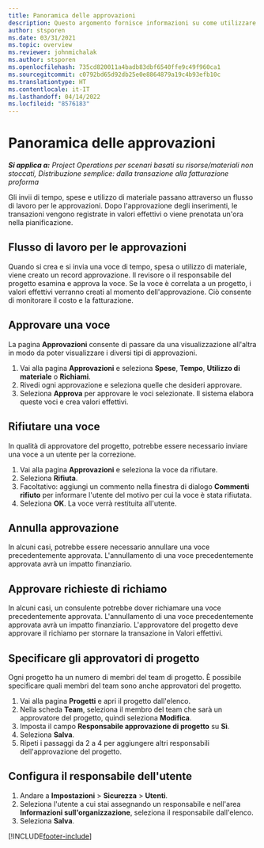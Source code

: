 ```yaml
---
title: Panoramica delle approvazioni
description: Questo argomento fornisce informazioni su come utilizzare le approvazioni in Project Operations.
author: stsporen
ms.date: 03/31/2021
ms.topic: overview
ms.reviewer: johnmichalak
ms.author: stsporen
ms.openlocfilehash: 735cd820011a4badb83dbf6540ffe9c49f960ca1
ms.sourcegitcommit: c0792bd65d92db25e0e8864879a19c4b93efb10c
ms.translationtype: HT
ms.contentlocale: it-IT
ms.lasthandoff: 04/14/2022
ms.locfileid: "8576183"
---
```

# <a name="approvals-overview"></a>Panoramica delle approvazioni

_**Si applica a:** Project Operations per scenari basati su risorse/materiali non stoccati, Distribuzione semplice: dalla transazione alla fatturazione proforma_

Gli invii di tempo, spese e utilizzo di materiale passano attraverso un flusso di lavoro per le approvazioni. Dopo l'approvazione degli inserimenti, le transazioni vengono registrate in valori effettivi o viene prenotata un'ora nella pianificazione.

## <a name="approvals-workflow"></a>Flusso di lavoro per le approvazioni
Quando si crea e si invia una voce di tempo, spesa o utilizzo di materiale, viene creato un record approvazione. Il revisore o il responsabile del progetto esamina e approva la voce. Se la voce è correlata a un progetto, i valori effettivi verranno creati al momento dell'approvazione. Ciò consente di monitorare il costo e la fatturazione.

## <a name="approve-an-entry"></a>Approvare una voce
La pagina **Approvazioni** consente di passare da una visualizzazione all'altra in modo da poter visualizzare i diversi tipi di approvazioni.
  
1. Vai alla pagina **Approvazioni** e seleziona **Spese**, **Tempo**, **Utilizzo di materiale** o **Richiami**.
2. Rivedi ogni approvazione e seleziona quelle che desideri approvare.
3. Seleziona **Approva** per approvare le voci selezionate.
Il sistema elabora queste voci e crea valori effettivi.

## <a name="reject-an-entry"></a>Rifiutare una voce
In qualità di approvatore del progetto, potrebbe essere necessario inviare una voce a un utente per la correzione.
  
1. Vai alla pagina **Approvazioni** e seleziona la voce da rifiutare. 
2. Seleziona **Rifiuta**.
3. Facoltativo: aggiungi un commento nella finestra di dialogo **Commenti rifiuto** per informare l'utente del motivo per cui la voce è stata rifiutata.
4. Seleziona **OK**. La voce verrà restituita all'utente.
  
## <a name="cancel-approval"></a>Annulla approvazione
In alcuni casi, potrebbe essere necessario annullare una voce precedentemente approvata. L'annullamento di una voce precedentemente approvata avrà un impatto finanziario. 

## <a name="approving-recall-requests"></a>Approvare richieste di richiamo
In alcuni casi, un consulente potrebbe dover richiamare una voce precedentemente approvata. L'annullamento di una voce precedentemente approvata avrà un impatto finanziario. L'approvatore del progetto deve approvare il richiamo per stornare la transazione in Valori effettivi.

## <a name="specify-project-approvers"></a>Specificare gli approvatori di progetto
Ogni progetto ha un numero di membri del team di progetto. È possibile specificare quali membri del team sono anche approvatori del progetto.

1. Vai alla pagina **Progetti** e apri il progetto dall'elenco.
2. Nella scheda **Team**, seleziona il membro del team che sarà un approvatore del progetto, quindi seleziona **Modifica**.
3. Imposta il campo **Responsabile approvazione di progetto** su **Sì**.
4. Seleziona **Salva**.
5. Ripeti i passaggi da 2 a 4 per aggiungere altri responsabili dell'approvazione del progetto.

## <a name="configure-the-users-manager"></a>Configura il responsabile dell'utente

1. Andare a **Impostazioni** > **Sicurezza** > **Utenti**.
2. Seleziona l'utente a cui stai assegnando un responsabile e nell'area **Informazioni sull'organizzazione**, seleziona il responsabile dall'elenco. 
3. Seleziona **Salva**.




[!INCLUDE[footer-include](../includes/footer-banner.md)]

